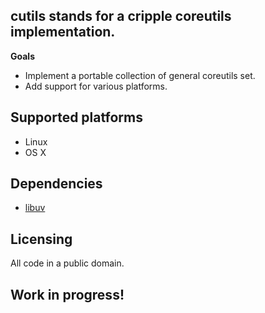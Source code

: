 ## cutils stands for a cripple coreutils implementation.

**Goals**

* Implement a portable collection of general coreutils set.
* Add support for various platforms.

## Supported platforms

* Linux
* OS X

## Dependencies

* [libuv](https://github.com/libuv/libuv)

## Licensing

All code in a public domain.

## Work in progress!
